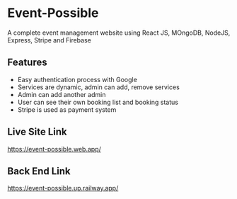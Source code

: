 # Event-Possible

A complete event management website using React JS, MOngoDB, NodeJS, Express, Stripe and Firebase

## Features
* Easy authentication process with Google
* Services are dynamic, admin can add, remove services
* Admin can add another admin
* User can see their own booking list and booking status
* Stripe is used as payment system

## Live Site Link
https://event-possible.web.app/

## Back End Link
https://event-possible.up.railway.app/



